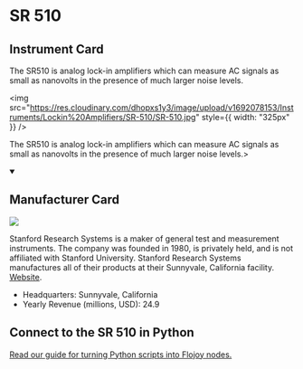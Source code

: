 
# SR 510

## Instrument Card

<div className="flex">

<div>

The SR510 is analog lock-in amplifiers which can measure AC signals as small as nanovolts in the presence of much larger noise levels.

</div>

<img src="https://res.cloudinary.com/dhopxs1y3/image/upload/v1692078153/Instruments/Lockin%20Amplifiers/SR-510/SR-510.jpg" style={{ width: "325px" }} />

</div>

The SR510 is analog lock-in amplifiers which can measure AC signals as small as nanovolts in the presence of much larger noise levels.>

<details open>
<summary><h2>Manufacturer Card</h2></summary>

<img src="https://res.cloudinary.com/dhopxs1y3/image/upload/v1691786339/Instruments/Vendor%20Logos/Stanford_Research.jpg.webp" />

Stanford Research Systems is a maker of general test and measurement instruments. The company was founded in 1980, is privately held, and is not affiliated with Stanford University. Stanford Research Systems manufactures all of their products at their Sunnyvale, California facility. <a href="https://www.thinksrs.com/index.html">Website</a>.

<ul>
  <li>Headquarters: Sunnyvale, California</li>
  <li>Yearly Revenue (millions, USD): 24.9</li>
</ul>
</details>

## Connect to the SR 510 in Python

[Read our guide for turning Python scripts into Flojoy nodes.](https://docs.flojoy.ai/custom-nodes/creating-custom-node/)


